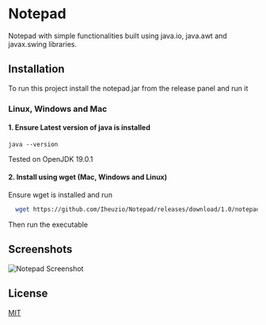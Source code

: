 
# Notepad 

Notepad with simple functionalities built using java.io, java.awt and javax.swing libraries. 




## Installation

To run this project install the notepad.jar from the release panel and run it 

### Linux, Windows and Mac
#### 1. Ensure Latest version of java is installed
```
java --version
```
Tested on OpenJDK 19.0.1

#### 2. Install using wget (Mac, Windows and Linux)
Ensure wget is installed and run 
```bash
  wget https://github.com/Iheuzio/Notepad/releases/download/1.0/notepad.jar
```
Then run the executable





## Screenshots

![Notepad Screenshot](https://cdn.discordapp.com/attachments/785302209596358690/1041561394694340608/delete.png)


## License

[MIT](https://choosealicense.com/licenses/mit/)

